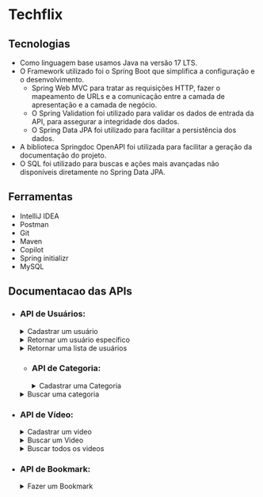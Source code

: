 # Techflix

## Tecnologias

- Como linguagem base usamos Java na versão 17 LTS.
- O Framework utilizado foi o Spring Boot que simplifica a configuração e o desenvolvimento.
    - Spring Web MVC para tratar as requisições HTTP, fazer o mapeamento de URLs e a comunicação entre a camada de apresentação e a camada de negócio.
    - O Spring Validation foi utilizado para validar os dados de entrada da API, para assegurar a integridade dos dados.
    - O Spring Data JPA foi utilizado para facilitar a persistência dos dados.
- A biblioteca Springdoc OpenAPI foi utilizada para facilitar a geração da documentação do projeto.
- O SQL foi utilizado para buscas e ações mais avançadas não disponíveis diretamente no Spring Data JPA.

## Ferramentas

- IntelliJ IDEA
- Postman
- Git
- Maven
- Copilot
- Spring initializr
- MySQL

## Documentacao das APIs

- ### API de Usuários:

  <details>
    <summary>Cadastrar um usuário</summary>

    - POST: http://localhost:8080/users/
        - Request:
          ```bash
            curl -X POST 'localhost:8080/users' -H 'Content-Type: application/json' \
            --data '{
                "name": "João Augusto de Oliveira",
                "email": "password",
            }'
          ```
        - Response 201:
            No body returned for response
  </details>

  <details>  
   <summary>Retornar um usuário específico</summary>

    - GET: http://localhost:8080/users/{id} *(id do usuário buscado)*
        - Request:
          ```bash
            curl -X GET 'http://localhost:8080/users/65abbc3b252b6124cbb4c9fc'
          ```
        - Response 200:
          ```json
            {
              "id": "65abbc3b252b6124cbb4c9fc",
              "name": "Sérgio",
              "email": "mail@m.com"
            }
          ```
        - Response 404:
          ```json
            {
              "type": "about:blank",
              "title": "Bad Request",
              "status": 400,
              "detail": "User not found",
              "instance": "/users/65abbc3b252b6124cbb4c9f3c"
            }
          ```
  </details>

  <details>
    <summary>Retornar uma lista de usuários</summary>

    - GET: http://localhost:8080/users
        - Request:
          ```bash
            curl -X GET 'http://localhost:8080/users'
          ```
          - Response 200:
            ```json
             {
                "content": [
                    {
                    "id": "65abbc3b252b6124cbb4c9fc",
                    "name": "Sérgio",
                    "email": "mail@m.com"
                    },
                    {
                    "id": "65adc8285620df7cbd75b7fe",
                    "name": "Sérgio",
                    "email": "mail2@m.com"
                    },
                    {
                    "id": "65adc84c5620df7cbd75b7ff",
                    "name": "Sérgio",
                    "email": "mail2@m.com"
                    }
                ],
                "totalPages": 1,
                "totalElements": 3,
                "currentPage": 0,
                "elementsPerPage": 10
                }
            ```
  </details>

  - ### API de Categoria:

    <details>
     <summary>Cadastrar uma Categoria</summary>

      - POST: http://localhost:8080/categories
          - Request:
            ```bash
              curl -X POST 'localhost:8080/categories' \
              -H 'Content-Type: application/json' \
              --data '{
                  "name": "animation",
              }'
            ```
            
              - Response 404:
                ```json
                  {
                    "type": "about:blank",
                    "title": "Bad Request",
                    "status": 400,
                    "detail": "Category not found",
                    "instance": "/categories/animation23"
                }
              ```
              
              - Response 400
                {
                    "type": "about:blank",
                    "title": "Bad Request",
                    "status": 400,
                    "detail": "Category name can't be empty or null.",
                    "instance": "/categories"
                }

    </details>

  <details>
    <summary>Buscar uma categoria</summary>

    - GET: http://localhost:8080/categories/{name} *(nome da categoria buscada)*
        - Request:
          ```bash
            curl -X GET 'localhost:8080/categories/animation'
          ```
        - Response 200:
          ```json
            {
              "name" : "animation"
            }
          ```
  </details>


- ### API de Vídeo:

  <details>
    <summary>Cadastrar um video</summary>

    - POST: http://localhost:8080/videos/
        - Request:
          ```bash
            curl -X POST 'localhost:8080/videos' \
            -H 'Content-Type: application/json' \
            --data '{
                "title": "Dumbo 2",
                "description": "Dumbo video 2",
                "categoryName": "animation",
            }'
          ```
        - Response 400
          ```json
            {
              "type": "about:blank",
              "title": "Bad Request",
              "status": 400,
              "detail": "Video not found",
              "instance": "/videos/1"
            }
          ```
  </details>
  <details>
    <summary>Buscar um Video</summary>

    - GET: http://localhost:8080/videos/{id} *(id do vídeo buscado)*
        - Request
          ```bash
            curl -X GET 'localhost:8080/videos/65abbc65252b6124cbb4c9fe'
          ```
          - Response 200
            ```json
            {
                "id": "65abbc65252b6124cbb4c9fe",
                "title": "Dumbo 2",
                "description": "Dumbo video 2",
                "categoryName": "animation",
                "uri": "/videos/play/65abbc65252b6124cbb4c9fe",
                "publicationDate": "2024-01-20T09:28:21.754"
            }
          ```
          
          - Response 400
            ```json
              {
                    "type": "about:blank",
                    "title": "Bad Request",
                    "status": 400,
                    "detail": "Video not found",
                    "instance": "/videos/65abbc65252b6124cbb4c9fe4"
            }
          ```
  </details>
  <details>
    <summary>Buscar todos os videos</summary>

    - GET: http://localhost:8080/videos
        - Request:
          ```bash
            curl -X GET 'localhost:8080/videos'
          ```
        - Response 200
          ```json
            {
            "content": [
                      {
                          "id": "65abbc65252b6124cbb4c9fe",
                          "title": "Dumbo 2",
                          "description": "Dumbo video 2",
                          "categoryName": "animation",
                          "uri": "/videos/play/65abbc65252b6124cbb4c9fe",
                          "publicationDate": "2024-01-20T09:28:21.754"
                      },
                      {
                          "id": "65ae42b1c377515c8b0b6649",
                          "title": "Dumbo 2",
                          "description": "Dumbo video 2",
                          "categoryName": "animation2",
                          "uri": "/videos/play/65ae42b1c377515c8b0b6649",
                          "publicationDate": "2024-01-22T07:25:53.935"
                      }
              ],
              "totalPages": 1,
              "totalElements": 2,
              "currentPage": 0,
              "elementsPerPage": 10
              }
          ```
  </details>

- ### API de Bookmark:

  <details>
    <summary>Fazer um Bookmark</summary>

    - POST: http://localhost:8080/video/{videoId}/user/{userId}
        - Request:
          ```bash
            curl -X POST 'localhost:8080/bookmarks/video/65abbc65252b6124cbb4c9fe/user/65abbc3b252b6124cbb4c9fc' \
            -H 'Content-Type: application/json' \
            --data '{
                "name": "Sergio Bezerra da Silva",
                "birthDate": "1974-05-25",
                "gender": "MALE",
                "addressesIds": [1],
                "userId": 1
            }'
          ```
  </details>
